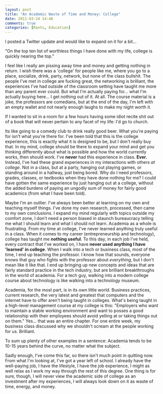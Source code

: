 ```yaml
---
layout: post
title: "An Academic Waste of Time and Money: College"
date: 2011-03-24 14:48
comments: true
categories: [Rants, Education]
---
```


I posted a Twitter update and would like to expand on it for a bit...

"On the top ten list of worthless things I have done with my life, college is quickly nearing the top."

I feel like I really am pissing away time and money and getting nothing in return. I wish there was a 'college' for people like me, where you go to a place, socialize, drink, party, network, but none of the class bullshit. The people I've met in college are fucking great, the networking is brilliant, the experiences I've had outside of the classroom setting have taught me more than any parent ever could. But what I'm actually paying for... what I'm actually buying here... I get nothing out of it. At all. The course material is a joke, the professors are comedians, but at the end of the day, I'm left with an empty wallet and not nearly enough laughs to make my night worth it.

If I wanted to sit in a room for a few hours having some idiot recite shit out of a book that will never pertain to any facet of my life: I'd go to church.

Its like going to a comedy club to drink really good beer. What you're paying for isn't what you're there for. I've been told that this is the college experience, this is exactly what it is designed to be, but I don't really buy that. In my mind, college should be there to expand your mind and get you thinking differently about what is possible and how the world currently works, then should work. I've **never** had this experience in class. **Ever.** Instead, I've had these grand experiences in my interactions with others _at college_. Not in a class, but at a party, hanging out playing games, or standing around in a hallway, just being bored. Why do I need professors, grades, classes, or textbooks when they have done nothing for me? I could have gotten the same experience by just hanging out at a college, without the added burdens of paying an ungodly sum of money for fairly good academics (from what I have been told).

Maybe I'm an outlier. I've always been better at learning on my own and teaching myself things. I've done my own research, processed, then came to my own conclusions. I expand my mind regularly with topics outside my comfort zone, I don't need a person biased in staunch bureaucracy telling me what I should learn and what I should not learn. Academia as a whole is frustrating. From my time at college, I've never learned anything truly useful in a class. When it comes to my career (entrepreneurship and technology), college has taught me **nothing useful**. To this day, in each job I've held, every contract that I've worked on, I have **never used anything I have 'learned' in college**. When I walk into a tech or business class, most of the time, I end up teaching the professor. I know how that sounds, everyone knows that guy who fights with the professor about _everything_, but I don't mean like it like that. I end up bringing up new concepts and ideas that are fairly standard practice in the tech industry, but are brilliant breakthroughs in the world of academia. For a tech guy, walking into a modern college course about technology is like walking into a technology museum.

Academia, for the most part, is in its own little world. Business practices, current research, the very latest and greatest that computers and the internet have to offer aren't being taught in colleges. What's being taught in a high-level management course at my college is this: "Employers who want to maintain a stable working environment and want to posses a good relationship with their employees should avoid yelling at or taking things out on them." Yes... that was an entire chapter. For one entire week, my business class discussed why we shouldn't scream at the people working for us. Brilliant.

To sum up plenty of other examples in a sentence: Academia tends to be 10-15 years behind the curve, no matter what the subject.

Sadly enough, I've come this far, so there isn't much point in quitting now. From what I'm looking at, I've got a year left of school. I already have the well-paying job, I have the lifestyle, I have the job experience, I might as well relax as I work my way through the rest of this degree. One thing is for sure, though, I will never view the academic side of college as an investment after my experiences, I will always look down on it as waste of time, energy, and money.